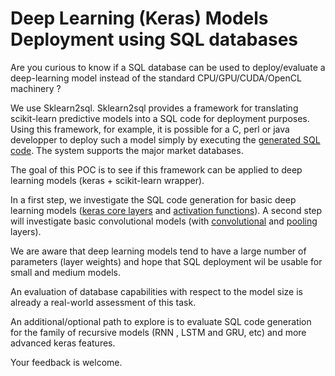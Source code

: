 # Deep Learning (Keras) Models Deployment using SQL databases

Are you curious to know if a SQL database can be used to deploy/evaluate a deep-learning model instead of the standard CPU/GPU/CUDA/OpenCL machinery ?

We use Sklearn2sql. Sklearn2sql provides a framework for translating scikit-learn predictive models into a SQL code for deployment purposes. Using this framework, for example, it is possible for a C, perl or java developper to deploy such a model simply by executing the [generated SQL code](https://github.com/antoinecarme/sklearn2sql-demo/blob/master/sample_outputs_round_4/MLPClassifier/BreastCancer/oracle/demo1_MLPClassifier_oracle.sql). The system supports the major market databases.

The goal of this POC is to see if this framework can be applied to deep learning models (keras + scikit-learn wrapper).


In a first step, we investigate the SQL code generation for basic deep learning models ([keras core layers](https://keras.io/layers/core/) and [activation functions](https://keras.io/layers/advanced-activations/)). A second step will investigate basic convolutional models (with [convolutional](https://keras.io/layers/convolutional/) and [pooling](https://keras.io/layers/pooling/) layers).

We are aware that deep learning models tend to have a large number of parameters (layer weights) and hope that SQL deployment wil be usable for small and medium models. 

An evaluation of database capabilities with respect to the model size is already a real-world assessment of this task. 

An additional/optional path to explore is to evaluate SQL code generation for the family of recursive models (RNN , LSTM and GRU, etc) and more advanced keras features.

Your feedback is welcome.
